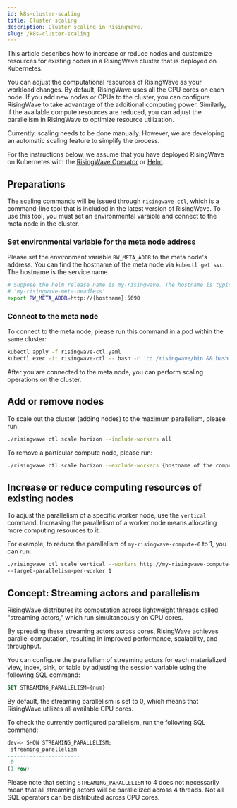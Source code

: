 ```yaml
---
id: k8s-cluster-scaling
title: Cluster scaling
description: Cluster scaling in RisingWave.
slug: /k8s-cluster-scaling
---
```

This article describes how to increase or reduce nodes and customize resources for existing nodes in a RisingWave cluster that is deployed on Kubernetes.

You can adjust the computational resources of RisingWave as your workload changes. By default, RisingWave uses all the CPU cores on each node. If you add new nodes or CPUs to the cluster, you can configure RisingWave to take advantage of the additional computing power. Similarly, if the available compute resources are reduced, you can adjust the parallelism in RisingWave to optimize resource utilization.

Currently, scaling needs to be done manually. However, we are developing an automatic scaling feature to simplify the process.

For the instructions below, we assume that you have deployed RisingWave on Kubernetes with the [RisingWave Operator](/deploy/risingwave-kubernetes.md) or [Helm](/deploy/deploy-k8s-helm.md).

## Preparations

The scaling commands will be issued through `risingwave ctl`, which is a command-line tool that is included in the latest version of RisingWave. To use this tool, you must set an environmental varaible and connect to the meta node in the cluster.

### Set environmental variable for the meta node address

Please set the environment variable `RW_META_ADDR` to the meta node's address. You can find the hostname of the meta node via `kubectl get svc`. The hostname is the service name.

```bash
# Suppose the helm release name is my-risingwave. The hostname is typically
# 'my-risingwave-meta-headless'
export RW_META_ADDR=http://{hostname}:5690
```

### Connect to the meta node

To connect to the meta node, please run this command in a pod within the same cluster:

```bash
kubectl apply -f risingwave-ctl.yaml
kubectl exec -it risingwave-ctl -- bash -c 'cd /risingwave/bin && bash'
```

After you are connected to the meta node, you can perform scaling operations on the cluster.

## Add or remove nodes

To scale out the cluster (adding nodes) to the maximum parallelism, please run:

```bash
./risingwave ctl scale horizon --include-workers all
```

To remove a particular compute node, please run:

```bash
./risingwave ctl scale horizon --exclude-workers {hostname of the compute node}
```

## Increase or reduce computing resources of existing nodes

To adjust the parallelism of a specific worker node, use the `vertical` command. Increasing the parallelism of a worker node means allocating more computing resources to it.

For example, to reduce the parallelism of `my-risingwave-compute-0` to 1, you can run:

```bash
./risingwave ctl scale vertical --workers http://my-risingwave-compute-0 \
--target-parallelism-per-worker 1
```

## Concept: Streaming actors and parallelism

RisingWave distributes its computation across lightweight threads called "streaming actors," which run simultaneously on CPU cores.

By spreading these streaming actors across cores, RisingWave achieves parallel computation, resulting in improved performance, scalability, and throughput.

You can configure the parallelism of streaming actors for each materialized view, index, sink, or table by adjusting the session variable using the following SQL command:

```sql
SET STREAMING_PARALLELISM={num}
```

By default, the streaming parallelism is set to 0, which means that RisingWave utilizes all available CPU cores.

To check the currently configured parallelism, run the following SQL command:

```sql
dev=> SHOW STREAMING_PARALLELISM;
 streaming_parallelism
-----------------------
 0
(1 row)
```

Please note that setting `STREAMING_PARALLELISM` to 4 does not necessarily mean that all streaming actors will be parallelized across 4 threads. Not all SQL operators can be distributed across CPU cores.
